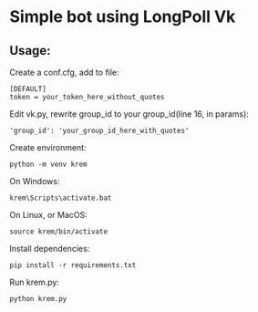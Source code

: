 # Simple bot using LongPoll Vk
## Usage:
Create a conf.cfg, add to file:
```
[DEFAULT]
token = your_token_here_without_quotes
```

Edit vk.py, rewrite group_id to your group_id(line 16, in params):
```
'group_id': 'your_group_id_here_with_quotes'
```

Create environment:
```
python -m venv krem
```

On Windows:
```
krem\Scripts\activate.bat
```

On Linux, or MacOS:
```
source krem/bin/activate
```

Install dependencies:
```
pip install -r requirements.txt
```

Run krem.py:
```
python krem.py
```
